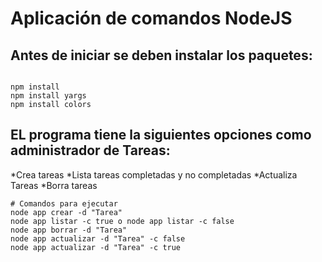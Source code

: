# Aplicación de comandos NodeJS

## Antes de iniciar se deben instalar los paquetes:

```

npm install
npm install yargs
npm install colors

```
## EL programa tiene la siguientes opciones como administrador de Tareas:
*Crea tareas
*Lista tareas completadas  y no completadas
*Actualiza Tareas 
*Borra tareas

```
# Comandos para ejecutar
node app crear -d "Tarea"
node app listar -c true o node app listar -c false
node app borrar -d "Tarea"
node app actualizar -d "Tarea" -c false
node app actualizar -d "Tarea" -c true 

```
